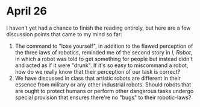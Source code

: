 # April 26

I haven't yet had a chance to finish the reading entirely, but here are a few discussion points that came to my mind so far:

1. The command to "lose yourself", in addition to the flawed perception of the three laws of robotics, reminded me of the second story in _I, Robot_, in which a robot was told to get something for people but instead didn't and acted as if it were "drunk". If it's so easy to miscommand a robot, how do we really know that their perception of our task is correct?
2. We have discussed in class that artistic robots are different in their essence from military or any other industrial robots. Should robots that are ought to protect humans or perform other dangerous tasks undergo special provision that ensures there're no "bugs" to their robotic-laws?
